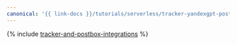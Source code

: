 ```yaml
---
canonical: '{{ link-docs }}/tutorials/serverless/tracker-yandexgpt-postbox-integrations'
---
```


{% include [tracker-and-postbox-integrations](../../_tutorials/serverless/tracker-yandexgpt-postbox-integrations.md) %}